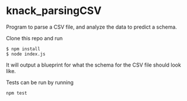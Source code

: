 # knack_parsingCSV
Program to parse a CSV file, and analyze the data to predict a schema.

Clone this repo and run 


``` 
$ npm install  
$ node index.js 
```

It will output a blueprint for what the schema for the CSV file should look like. 

Tests can be run by running

```
npm test
```
